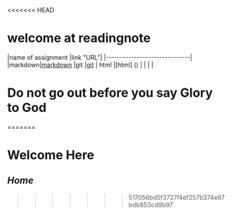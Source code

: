 <<<<<<< HEAD
# welcome at readingnote

|name of assignment |link "URL"|
|------------------------------|
|markdown|[markdown](https://eid-sukariah.github.io/readingnote/markdown)
|git     |[git]()
|  html  |[html] ()
|        |
|        |



# Do not go out before you say Glory to God
=======
# Welcome Here 
## *Home*
>>>>>>> 517056bd5f3727f4ef257b374e97bdb853cd9b97
